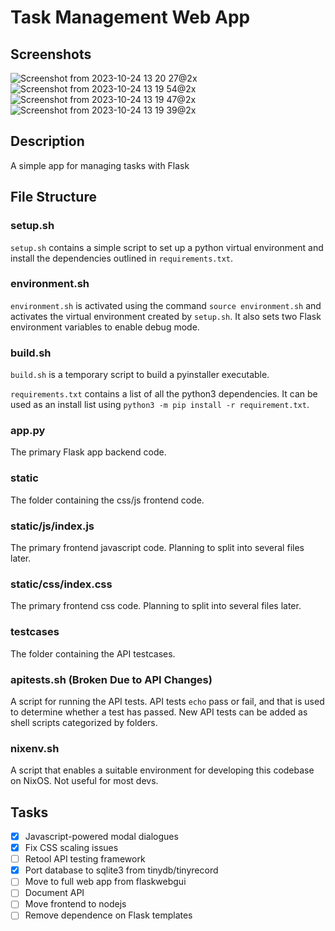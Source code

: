 # Task Management Web App

## Screenshots
![Screenshot from 2023-10-24 13 20 27@2x](https://github.com/actualaardvark/softwareengineeringproject1backend/assets/114784410/fe43e95a-b2a3-4d18-925c-6b4704e051d2)
![Screenshot from 2023-10-24 13 19 54@2x](https://github.com/actualaardvark/softwareengineeringproject1backend/assets/114784410/030bf1be-ee04-440a-8ab7-8d2b1376badf)
![Screenshot from 2023-10-24 13 19 47@2x](https://github.com/actualaardvark/softwareengineeringproject1backend/assets/114784410/46b87427-f1c8-49d9-a75e-b46297ed8a00)
![Screenshot from 2023-10-24 13 19 39@2x](https://github.com/actualaardvark/softwareengineeringproject1backend/assets/114784410/4f9f8f55-2e36-4fff-a854-43ae22cec8e3)


## Description

A simple app for managing tasks with Flask

## File Structure

### setup.sh

``setup.sh`` contains a simple script to set up a python virtual environment and install the dependencies outlined in ``requirements.txt``.

### environment.sh

``environment.sh`` is activated using the command ``source environment.sh`` and activates the virtual environment created by ``setup.sh``. It also sets two Flask environment variables to enable debug mode.

### build.sh

``build.sh`` is a temporary script to build a pyinstaller executable.

``requirements.txt`` contains a list of all the python3 dependencies. It can be used as an install list using ``python3 -m pip install -r requirement.txt``.

### app.py

The primary Flask app backend code.

### static

The folder containing the css/js frontend code.

### static/js/index.js

The primary frontend javascript code. Planning to split into several files later.

### static/css/index.css

The primary frontend css code. Planning to split into several files later.

### testcases

The folder containing the API testcases.

### apitests.sh (Broken Due to API Changes)

A script for running the API tests. API tests ``echo`` pass or fail, and that is used to determine whether a test has passed. New API tests can be added as shell scripts categorized by folders.

### nixenv.sh

A script that enables a suitable environment for developing this codebase on NixOS. Not useful for most devs.

## Tasks

- [x] Javascript-powered modal dialogues
- [x] Fix CSS scaling issues
- [ ] Retool API testing framework
- [x] Port database to sqlite3 from tinydb/tinyrecord
- [ ] Move to full web app from flaskwebgui
- [ ] Document API
- [ ] Move frontend to nodejs
- [ ] Remove dependence on Flask templates
